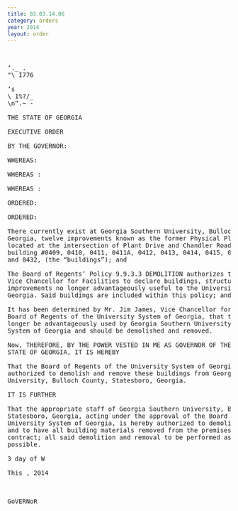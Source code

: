 ```yaml
---
title: 03.03.14.06
category: orders
year: 2014
layout: order
---
```


<pre>    

‘._ .
"\ I776

‘s
\ 1%?/_
\n“.~ -

THE STATE OF GEORGIA

EXECUTIVE ORDER

BY THE GOVERNOR:

WHEREAS:

WHEREAS :

WHEREAS :

ORDERED:

ORDERED:

There currently exist at Georgia Southern University, Bulloch County, Statesboro,
Georgia, twelve improvements known as the former Physical Plant Offices,
located at the intersection of Plant Drive and Chandler Road, consisting of
building #0409, 0410, 0411, 0411A, 0412, 0413, 0414, 0415, 0416, 0417, 0427,
and 0432, (the “buildings”); and

The Board of Regents’ Policy 9.9.3.3 DEMOLITION authorizes the Chancellor or
Vice Chancellor for Facilities to declare buildings, structures and other
improvements no longer advantageously useful to the University System of
Georgia. Said buildings are included within this policy; and

It has been determined by Mr. Jim James, Vice Chancellor for Facilities of the
Board of Regents of the University System of Georgia, that these buildings can no
longer be advantageously used by Georgia Southern University or the University
System of Georgia and should be demolished and removed.

Now, THEREFORE, BY THE POWER VESTED IN ME AS GOVERNOR OF THE
STATE OF GEORGIA, IT IS HEREBY

That the Board of Regents of the University System of Georgia is hereby
authorized to demolish and remove these buildings from Georgia Southern
University, Bulloch County, Statesboro, Georgia.

IT IS FURTHER

That the appropriate staff of Georgia Southern University, Bulloch County,
Statesboro, Georgia, acting under the approval of the Board of Regents of the
University System of Georgia, is hereby authorized to demolish these buildings
and to have all building materials removed from the premises by public worlm
contract; all said demolition and removal to be performed as expeditiously as
possible.

3 day of W

This , 2014

 

GoVERNoR

</pre>
